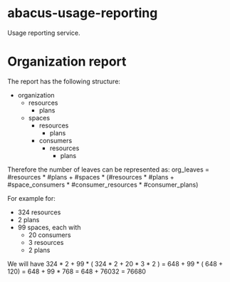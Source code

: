 abacus-usage-reporting
===

Usage reporting service.

# Organization report

The report has the following structure:

* organization
   * resources
      * plans
   * spaces
      * resources
         * plans
      * consumers
         * resources
            * plans

Therefore the number of leaves can be represented as:
org_leaves = #resources * #plans + #spaces * (#resources * #plans + #space_consumers * #consumer_resources * #consumer_plans)

For example for:
* 324 resources
* 2 plans
* 99 spaces, each with
   * 20 consumers
   * 3 resources
   * 2 plans

We will have 324 * 2 + 99 * ( 324 * 2 + 20 * 3 * 2 ) = 648 + 99 * ( 648 + 120) = 648 + 99 * 768 = 648 + 76032 = 76680
